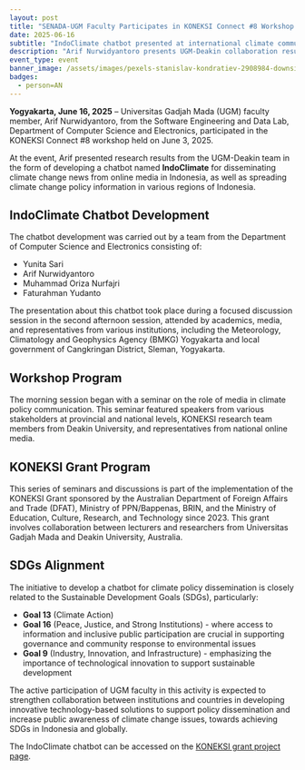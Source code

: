 ```yaml
---
layout: post
title: "SENADA-UGM Faculty Participates in KONEKSI Connect #8 Workshop for Climate Policy Dissemination"
date: 2025-06-16
subtitle: "IndoClimate chatbot presented at international climate communication workshop"
description: "Arif Nurwidyantoro presents UGM-Deakin collaboration results on climate change news dissemination through AI chatbot"
event_type: event
banner_image: /assets/images/pexels-stanislav-kondratiev-2908984-downsize.jpg
badges:
  - person=AN
---
```


**Yogyakarta, June 16, 2025** – Universitas Gadjah Mada (UGM) faculty member, Arif Nurwidyantoro, from the Software Engineering and Data Lab, Department of Computer Science and Electronics, participated in the KONEKSI Connect #8 workshop held on June 3, 2025.

At the event, Arif presented research results from the UGM-Deakin team in the form of developing a chatbot named **IndoClimate** for disseminating climate change news from online media in Indonesia, as well as spreading climate change policy information in various regions of Indonesia.

## IndoClimate Chatbot Development

The chatbot development was carried out by a team from the Department of Computer Science and Electronics consisting of:
- Yunita Sari
- Arif Nurwidyantoro  
- Muhammad Oriza Nurfajri
- Faturahman Yudanto

The presentation about this chatbot took place during a focused discussion session in the second afternoon session, attended by academics, media, and representatives from various institutions, including the Meteorology, Climatology and Geophysics Agency (BMKG) Yogyakarta and local government of Cangkringan District, Sleman, Yogyakarta.

## Workshop Program

The morning session began with a seminar on the role of media in climate policy communication. This seminar featured speakers from various stakeholders at provincial and national levels, KONEKSI research team members from Deakin University, and representatives from national online media.

## KONEKSI Grant Program

This series of seminars and discussions is part of the implementation of the KONEKSI Grant sponsored by the Australian Department of Foreign Affairs and Trade (DFAT), Ministry of PPN/Bappenas, BRIN, and the Ministry of Education, Culture, Research, and Technology since 2023. This grant involves collaboration between lecturers and researchers from Universitas Gadjah Mada and Deakin University, Australia.

## SDGs Alignment

The initiative to develop a chatbot for climate policy dissemination is closely related to the Sustainable Development Goals (SDGs), particularly:
- **Goal 13** (Climate Action)
- **Goal 16** (Peace, Justice, and Strong Institutions) - where access to information and inclusive public participation are crucial in supporting governance and community response to environmental issues
- **Goal 9** (Industry, Innovation, and Infrastructure) - emphasizing the importance of technological innovation to support sustainable development

The active participation of UGM faculty in this activity is expected to strengthen collaboration between institutions and countries in developing innovative technology-based solutions to support policy dissemination and increase public awareness of climate change issues, towards achieving SDGs in Indonesia and globally.

The IndoClimate chatbot can be accessed on the [KONEKSI grant project page](https://counterinfodemic.org/tool/indo-chatbot).
